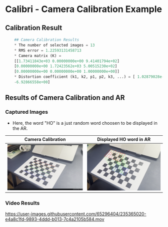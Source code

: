 # Calibri - Camera Calibration Example




## Calibration Result

```python
    ## Camera Calibration Results
    * The number of selected images = 13
    * RMS error = 1.22593131458713
    * Camera matrix (K) =
    [[1.73411843e+03 0.00000000e+00 9.41401794e+02]
    [0.00000000e+00 1.72423562e+03 5.00515230e+02]
    [0.00000000e+00 0.00000000e+00 1.00000000e+00]]
    * Distortion coefficient (k1, k2, p1, p2, k3, ...) = [ 1.02879028e-01  6.42472730e-01  5.65504920e-03 -6.81325775e-03
    -6.92866558e+00]
```

## Results of Camera Calibration and AR

### Captured Images 

- Here, the word "HO" is a just random word choosen to be displayed in the AR.

|           Camera Calibration            |       Displayed HO word in AR        |
| :-------------------------------------: | :----------------------------------: |
| ![](data/images/camera_calibration.png) | ![](data/images/converted_image.png) |

### Video Results 


https://user-images.githubusercontent.com/65296404/235365020-e4a8c1fd-9893-4ddd-b013-7c4a2105b584.mov

